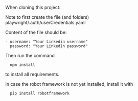 When cloning this project:

Note to first create the file (and folders)  
  playwright/.auth/userCredentials.yaml

Content of the file should be:
````
- username: "Your Linkedin username"  
  password: "Your LinkedIn password"
````

Then run the command  
````
  npm install
````
to install all requirements.

In case the robot framework is not yet installed, install it with  
````
  pip install robotframework
````
